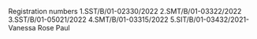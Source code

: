 Registration numbers
1.SST/B/01-02330/2022
2.SMT/B/01-03322/2022
3.SST/B/01-05021/2022
4.SMT/B/01-03315/2022
5.SIT/B/01-03432/2021-Vanessa Rose Paul
